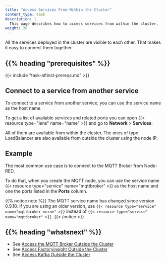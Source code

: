 ```yaml
---
title: "Access Services From Within the Cluster"
content_type: task
description: |
  This page describes how to access services from within the cluster.
weight: 20
---
```


<!-- overview -->

All the services deployed in the cluster are visible to each other. That makes it
easy to connect them together.

## {{% heading "prerequisites" %}}

{{< include "task-aftinst-prereqs.md" >}}

<!-- steps -->

## Connect to a service from another service

To connect to a service from another service, you can use the service name as the
host name.

To get a list of available services and related ports you can open
{{< resource type="lens" name="name" >}} and go to **Network** > **Services**.

All of them are available from within the cluster. The ones of type LoadBalancer
are also available from outside the cluster using the node IP.

<!-- discussion -->

## Example

The most common use case is to connect to the MQTT Broker from Node-RED.

To do that, when you create the MQTT node, you can use the service name
{{< resource type="service" name="mqttbroker" >}} as the host name and one the ports
listed in the **Ports** column.

{{% notice note %}}
The MQTT service name has changed since version 0.9.10. If you are using an older
version, use `{{< resource type="service" name="mqttbroker-verne" >}}` instead of
`{{< resource type="service" name="mqttbroker" >}}`.
{{< /notice >}}

<!-- Optional section; add links to information related to this topic. -->
## {{% heading "whatsnext" %}}

- See [Access the MQTT Broker Outside the Cluster](/docs/production-guide/administration/access-mqtt-outside-cluster)
- See [Access Factoryinsight Outside the Cluster](/docs/production-guide/administration/access-factoryinsight-outside-cluster)
- See [Access Kafka Outside the Cluster](/docs/production-guide/administration/access-kafka-outside-cluster)
